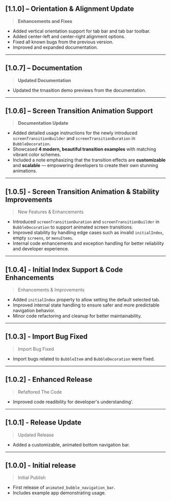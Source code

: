 ## [1.1.0] – Orientation & Alignment Update

> **Enhancements and Fixes**

* Added vertical orientation support for tab bar and tab bar toolbar.
* Added center-left and center-right alignment options.
* Fixed all known bugs from the previous version.
* Improved and expanded documentation.

---

## [1.0.7] – Documentation

> **Updated Documentation**

* Updated the trnasition demo previews from the documentation.

---

## [1.0.6] – Screen Transition Animation Support

> **Documentation Update**

* Added detailed usage instructions for the newly introduced `screenTransitionBuilder` and `screenTransitionDuration` in `BubbleDecoration`.
* Showcased **4 modern, beautiful transition examples** with matching vibrant color schemes.
* Included a note emphasizing that the transition effects are **customizable** and **scalable** — empowering developers to create their own stunning animations.


---

## [1.0.5] - Screen Transition Animation & Stability Improvements

> New Features & Enhancements  
* Introduced `screenTransitionDuration` and `screenTransitionBuilder` in `BubbleDecoration` to support animated screen transitions.  
* Improved stability by handling edge cases such as invalid `initialIndex`, empty `screens`, or `menuItems`.  
* Internal code enhancements and exception handling for better reliability and developer experience.

---

## [1.0.4] - Initial Index Support & Code Enhancements

> Enhancements & Improvements
* Added `initialIndex` property to allow setting the default selected tab.
* Improved internal state handling to ensure safer and more predictable navigation behavior.
* Minor code refactoring and cleanup for better maintainability.

---

## [1.0.3] - Import Bug Fixed

> Import Bug Fixed
- Import bugs related to `BubbleItem` and `BubbleDecoration` were fixed.

---

## [1.0.2] - Enhanced Release

> Refaftored The Code
- Improved code readibility for developer's understanding'.

---

## [1.0.1] - Release Update

> Updated Release
- Added a customizable, animated bottom navigation bar.


---

## [1.0.0] - Initial release

> Initial Publish
- First release of `animated_bubble_navigation_bar`.
- Includes example app demonstrating usage.
